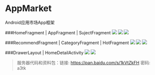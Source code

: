 # AppMarket
Android应用市场App框架

###HomeFragment | AppFragment | SujectFragment
![](http://i.imgur.com/hddyBp0.png) ![](http://i.imgur.com/tOMbTVq.png) ![](http://i.imgur.com/ExOrG4l.png)

###RecommendFragment | CategoryFragment | HotFragment
![](http://i.imgur.com/LSawvDL.png) ![](http://i.imgur.com/8KmOfx8.png) ![](http://i.imgur.com/Jc6mRg2.png)

###DrawerLayout | HomeDetailActivity
![](http://i.imgur.com/kD7Ikpv.png) ![](http://i.imgur.com/QqrhBlZ.png)



> 服务器代码和资料包：链接: https://pan.baidu.com/s/1kVtZkFH 密码: a3tk